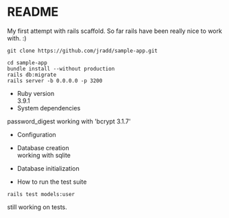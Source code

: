# README
My first attempt with rails scaffold. 
So far rails have been really nice to work with. :)

`git clone https://github.com/jradd/sample-app.git`

```
cd sample-app
bundle install --without production
rails db:migrate
rails server -b 0.0.0.0 -p 3200
```  


* Ruby version  
3.9.1
* System dependencies  


password_digest working with 'bcrypt 3.1.7' 

* Configuration

* Database creation  
working with sqlite

* Database initialization

* How to run the test suite  

`rails test models:user`

still working on tests.

